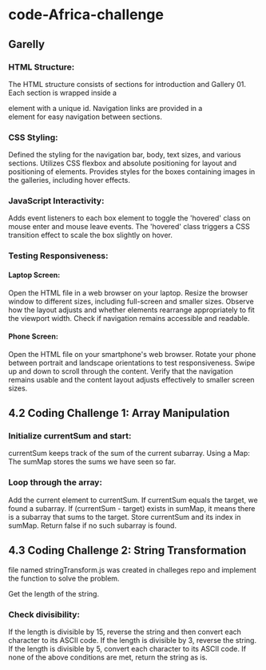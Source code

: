 # code-Africa-challenge
## Garelly

### HTML Structure: 
The HTML structure consists of sections for introduction and  Gallery 01.
Each section is wrapped inside a <div> element with a unique id.
Navigation links are provided in a <nav> element for easy navigation between sections.

### CSS Styling:

Defined the styling for the navigation bar, body, text sizes, and various sections.
Utilizes CSS flexbox and absolute positioning for layout and positioning of elements.
Provides styles for the boxes containing images in the galleries, including hover effects.


### JavaScript Interactivity:

Adds event listeners to each box element to toggle the 'hovered' class on mouse enter and mouse leave events.
The 'hovered' class triggers a CSS transition effect to scale the box slightly on hover.

### Testing Responsiveness:

#### Laptop Screen:

Open the HTML file in a web browser on your laptop.
Resize the browser window to different sizes, including full-screen and smaller sizes.
Observe how the layout adjusts and whether elements rearrange appropriately to fit the viewport width.
Check if navigation remains accessible and readable.

#### Phone Screen:

Open the HTML file on your smartphone's web browser.
Rotate your phone between portrait and landscape orientations to test responsiveness.
Swipe up and down to scroll through the content.
Verify that the navigation remains usable and the content layout adjusts effectively to smaller screen sizes.

## 4.2 Coding Challenge 1: Array Manipulation

### Initialize currentSum and start: 
currentSum keeps track of the sum of the current subarray.
Using a Map: The sumMap stores the sums we have seen so far.

### Loop through the array:
Add the current element to currentSum.
If currentSum equals the target, we found a subarray.
If (currentSum - target) exists in sumMap, it means there is a subarray that sums to the target.
Store currentSum and its index in sumMap.
Return false if no such subarray is found.

## 4.3 Coding Challenge 2: String Transformation

 file named stringTransform.js was created in challeges repo and implement the function to solve the problem.

 Get the length of the string.
### Check divisibility:
If the length is divisible by 15, reverse the string and then convert each character to its ASCII code.
If the length is divisible by 3, reverse the string.
If the length is divisible by 5, convert each character to its ASCII code.
If none of the above conditions are met, return the string as is.